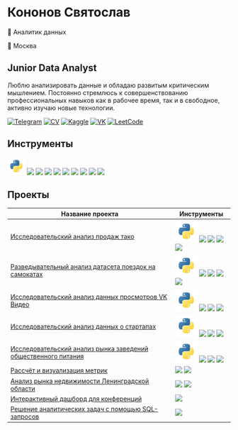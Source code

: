 # Кононов Святослав

💼 Аналитик данных

📍 Москва

## Junior Data Analyst
Люблю анализировать данные и обладаю развитым критическим мышлением. Постоянно стремлюсь к совершенствованию профессиональных навыков как в рабочее время, так и в свободное, активно изучаю новые технологии.

[![Telegram](https://img.shields.io/badge/TG-0088CC?style=for-the-badge&logo=telegram&logoColor=white)](https://t.me/svyatikononov)  [![CV](https://img.shields.io/badge/-CV-009688?style=for-the-badge&logo=google-drive&logoColor=white)](https://drive.google.com/file/d/1aJKZBN_owi7JYsHrBHUSvvxo--_lIt_R/view?usp=drive_link)  [![Kaggle](https://img.shields.io/badge/-Kaggle-008ABC?style=for-the-badge&logo=kaggle&logoColor=white)](https://www.kaggle.com/svyatikononov)  [![VK](https://img.shields.io/badge/VK-4680C2?style=for-the-badge&logo=vk&logoColor=white)](https://vk.com/id340495246)  [![LeetCode](https://img.shields.io/badge/-LeetCode-FFFFFF?style=for-the-badge&logo=leetcode&logoColor=FFA116)](https://leetcode.com/u/svyatikononov/) 

## Инструменты
<img src="https://raw.githubusercontent.com/github/explore/main/topics/python/python.png" width="40"> <img src="https://upload.wikimedia.org/wikipedia/commons/3/31/NumPy_logo_2020.svg" width="75"> <img src="https://upload.wikimedia.org/wikipedia/commons/3/38/Jupyter_logo.svg" width="30"> <img src="https://it.lbl.gov/wp-content/uploads/sites/18/2022/10/pandas.png" width="60"> <img src="https://user-images.githubusercontent.com/67586773/106614255-1a400a80-6591-11eb-8e7a-cf272b26d8e5.png" width="40"> <img src="https://c.mql5.com/2/122/scipy__3.png" width="70"> <img src="https://i0.wp.com/blogs.embarcadero.com/wp-content/uploads/2020/09/matplotlib.png?w=4541&ssl=1" width="70"> <img src="https://user-images.githubusercontent.com/81221395/146988241-e9b117b4-745a-4d71-bc41-752e6f04f2b2.png" width="50"> <img src="https://www.arenasolutions.com/wp-content/uploads/Microsoft-Excel.png" width="70"> <img src="https://camo.githubusercontent.com/8ddd7494a3ede9c280431b4d3ab2df479446f829d23ae192d3efa63400c0d85f/68747470733a2f2f617661746172732e6d64732e79616e6465782e6e65742f693f69643d35363436613838626337356635333037323665663964313362313935336138655f6c2d31303431343538322d696d616765732d7468756d6273266e3d3133" width="40">

## Проекты
| Название проекта | Инструменты |
|------------------|--------------|
[Исследовательский анализ продаж тако](https://github.com/pq-sv/Project/tree/fac60c43d4e4515c3813e3f524ce0ad7dcdd919b/EDA%20%D0%B4%D0%BE%D1%81%D1%82%D0%B0%D0%B2%D0%BA%D0%B8%20%D1%82%D0%B0%D0%BA%D0%BE%20%D0%B2%20Python) | <img src="https://raw.githubusercontent.com/github/explore/main/topics/python/python.png" width="50"> <img src="https://it.lbl.gov/wp-content/uploads/sites/18/2022/10/pandas.png" width="70"> <img src="https://i0.wp.com/blogs.embarcadero.com/wp-content/uploads/2020/09/matplotlib.png?w=4541&ssl=1" width="80"> <img src="https://user-images.githubusercontent.com/67586773/106614255-1a400a80-6591-11eb-8e7a-cf272b26d8e5.png" width="50"> <img src="https://c.mql5.com/2/122/scipy__3.png" width="80"> | 
| [Разведывательный анализ датасета поездок на самокатах](https://github.com/pq-sv/Project/tree/fac60c43d4e4515c3813e3f524ce0ad7dcdd919b/%D0%9F%D0%BE%D0%B5%D0%B7%D0%B4%D0%BA%D0%B8%20%D0%BD%D0%B0%20%D1%81%D0%B0%D0%BC%D0%BE%D0%BA%D0%B0%D1%82%D0%B0%D1%85%20%D0%A2-%D0%91%D0%B0%D0%BD%D0%BA%D0%B0) | <img src="https://raw.githubusercontent.com/github/explore/main/topics/python/python.png" width="50"> <img src="https://it.lbl.gov/wp-content/uploads/sites/18/2022/10/pandas.png" width="70"> <img src="https://i0.wp.com/blogs.embarcadero.com/wp-content/uploads/2020/09/matplotlib.png?w=4541&ssl=1" width="80"> <img src="https://user-images.githubusercontent.com/67586773/106614255-1a400a80-6591-11eb-8e7a-cf272b26d8e5.png" width="50"> <img src="https://c.mql5.com/2/122/scipy__3.png" width="80"> |
| [Исследовательский анализ данных просмотров VK Видео](https://github.com/pq-sv/Project/tree/fac60c43d4e4515c3813e3f524ce0ad7dcdd919b/EDA%20VK%20%D0%92%D0%B8%D0%B4%D0%B5%D0%BE%20Python) | <img src="https://raw.githubusercontent.com/github/explore/main/topics/python/python.png" width="50"> <img src="https://it.lbl.gov/wp-content/uploads/sites/18/2022/10/pandas.png" width="70"> <img src="https://i0.wp.com/blogs.embarcadero.com/wp-content/uploads/2020/09/matplotlib.png?w=4541&ssl=1" width="80"> <img src="https://user-images.githubusercontent.com/67586773/106614255-1a400a80-6591-11eb-8e7a-cf272b26d8e5.png" width="50"> |
| [Исследовательский анализ данных о стартапах](https://github.com/pq-sv/Yandex-Practicum-Projects/tree/c7501e3eadb6ff6a8f04de5abb537e06c6f4a2ad/%D0%98%D1%81%D1%81%D0%BB%D0%B5%D0%B4%D0%BE%D0%B2%D0%B0%D0%BD%D0%B8%D0%B5%20%D1%81%D1%82%D0%B0%D1%80%D1%82%D0%B0%D0%BF%D0%BE%D0%B2%20Python) | <img src="https://raw.githubusercontent.com/github/explore/main/topics/python/python.png" width="50"> <img src="https://it.lbl.gov/wp-content/uploads/sites/18/2022/10/pandas.png" width="70"> <img src="https://i0.wp.com/blogs.embarcadero.com/wp-content/uploads/2020/09/matplotlib.png?w=4541&ssl=1" width="80"> <img src="https://user-images.githubusercontent.com/67586773/106614255-1a400a80-6591-11eb-8e7a-cf272b26d8e5.png" width="50"> |
| [Исследовательский анализ рынка заведений общественного питания](https://github.com/pq-sv/Yandex-Practicum-Projects/tree/c7501e3eadb6ff6a8f04de5abb537e06c6f4a2ad/%D0%98%D0%B7%D1%83%D1%87%D0%B5%D0%BD%D0%B8%D0%B5%20%D1%80%D1%8B%D0%BD%D0%BA%D0%B0%20%D0%B7%D0%B0%D0%B2%D0%B5%D0%B4%D0%B5%D0%BD%D0%B8%D0%B9%20%D0%BE%D0%B1%D1%89%D0%B5%D1%81%D1%82%D0%B2%D0%B5%D0%BD%D0%BD%D0%BE%D0%B3%D0%BE%20%D0%BF%D0%B8%D1%82%D0%B0%D0%BD%D0%B8%D1%8F%20%D0%9C%D0%BE%D1%81%D0%BA%D0%B2%D1%8B%20Python) | <img src="https://raw.githubusercontent.com/github/explore/main/topics/python/python.png" width="50"> <img src="https://it.lbl.gov/wp-content/uploads/sites/18/2022/10/pandas.png" width="70"> <img src="https://i0.wp.com/blogs.embarcadero.com/wp-content/uploads/2020/09/matplotlib.png?w=4541&ssl=1" width="80"> <img src="https://user-images.githubusercontent.com/67586773/106614255-1a400a80-6591-11eb-8e7a-cf272b26d8e5.png" width="50"> |
| [Рассчёт и визуализация метрик](https://github.com/pq-sv/Yandex-Practicum-Projects/tree/c7501e3eadb6ff6a8f04de5abb537e06c6f4a2ad/%D0%94%D0%BE%D1%81%D1%82%D0%B0%D0%B2%D0%BA%D0%B0%20%D0%B2%20%D0%A1%D0%B0%D1%80%D0%B0%D0%BD%D1%81%D0%BA%D0%B5%20(%D0%BC%D0%B0%D0%B9%20%E2%80%94%20%D0%B8%D1%8E%D0%BD%D1%8C%202021)%20Datalens%20%2B%20SQL) | <img src="https://user-images.githubusercontent.com/81221395/146988241-e9b117b4-745a-4d71-bc41-752e6f04f2b2.png" width="60"> <img src="https://camo.githubusercontent.com/8ddd7494a3ede9c280431b4d3ab2df479446f829d23ae192d3efa63400c0d85f/68747470733a2f2f617661746172732e6d64732e79616e6465782e6e65742f693f69643d35363436613838626337356635333037323665663964313362313935336138655f6c2d31303431343538322d696d616765732d7468756d6273266e3d3133" width="50"> |
| [Анализ рынка недвижимости Ленинградской области](https://github.com/pq-sv/Yandex-Practicum-Projects/tree/c7501e3eadb6ff6a8f04de5abb537e06c6f4a2ad/%D0%9F%D1%80%D0%BE%D0%B4%D0%B0%D0%B6%D0%B0%20%D0%BA%D0%B2%D0%B0%D1%80%D1%82%D0%B8%D1%80%20%D0%B2%20%D0%A1%D0%B0%D0%BD%D0%BA%D1%82-%D0%9F%D0%B5%D1%82%D0%B5%D1%80%D0%B1%D1%83%D1%80%D0%B3%D0%B5%20SQL%20%2B%20datalens) | <img src="https://user-images.githubusercontent.com/81221395/146988241-e9b117b4-745a-4d71-bc41-752e6f04f2b2.png" width="60"> <img src="https://camo.githubusercontent.com/8ddd7494a3ede9c280431b4d3ab2df479446f829d23ae192d3efa63400c0d85f/68747470733a2f2f617661746172732e6d64732e79616e6465782e6e65742f693f69643d35363436613838626337356635333037323665663964313362313935336138655f6c2d31303431343538322d696d616765732d7468756d6273266e3d3133" width="50"> |
| [Интерактивный дашборд для конференций](https://github.com/pq-sv/Yandex-Practicum-Projects/blob/48ca95f2accf1d02a6617e0082b82a6fe0ac7ff7/%D0%9A%D0%BE%D0%BD%D1%84%D0%B5%D1%80%D0%B5%D0%BD%D1%86%D0%B8%D1%8F%D1%85%20TED%20Yandex%20DataLens%20/README.md) | <img src="https://camo.githubusercontent.com/8ddd7494a3ede9c280431b4d3ab2df479446f829d23ae192d3efa63400c0d85f/68747470733a2f2f617661746172732e6d64732e79616e6465782e6e65742f693f69643d35363436613838626337356635333037323665663964313362313935336138655f6c2d31303431343538322d696d616765732d7468756d6273266e3d3133" width="50"> |
| [Решение аналитических задач с помощью SQL-запросов](https://github.com/pq-sv/Yandex-Practicum-Projects/blob/48ca95f2accf1d02a6617e0082b82a6fe0ac7ff7/%D0%92%D0%BD%D1%83%D1%82%D1%80%D0%B8%D0%B8%D0%B3%D1%80%D0%BE%D0%B2%D1%8B%D0%B5%20%D0%BF%D0%BE%D0%BA%D1%83%D0%BF%D0%BA%D0%B8/README.md) | <img src="https://user-images.githubusercontent.com/81221395/146988241-e9b117b4-745a-4d71-bc41-752e6f04f2b2.png" width="60"> |
